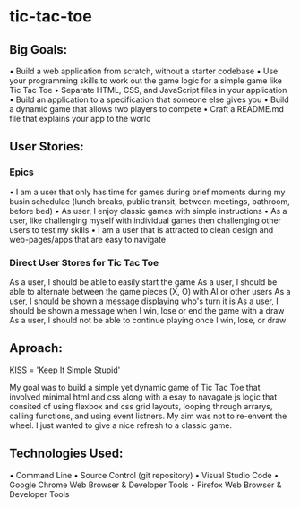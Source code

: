 # tic-tac-toe

## Big Goals:
• Build a web application from scratch, without a starter codebase
• Use your programming skills to work out the game logic for a simple game like Tic Tac Toe
• Separate HTML, CSS, and JavaScript files in your application
• Build an application to a specification that someone else gives you
• Build a dynamic game that allows two players to compete
• Craft a README.md file that explains your app to the world

## User Stories:

### Epics
• I am a user that only has time for games during brief moments during my busin schedulae (lunch breaks, public transit, between meetings, bathroom, before bed)
• As user, I enjoy classic games with simple instructions
• As a user, like challenging myself with individual games then challenging other users to test my skills
• I am a user that is attracted to clean design and web-pages/apps that are easy to navigate

### Direct User Stores for Tic Tac Toe
As a user, I should be able to easily start the game 
As a user, I should be able to alternate between the game pieces (X, O) with AI or other users
As a user, I should be shown a message displaying who's turn it is
As a user, I should be shown a message when I win, lose or end the game with a draw
As a user, I should not be able to continue playing once I win, lose, or draw

## Aproach:
KISS = 'Keep It Simple Stupid'

My goal was to build a simple yet dynamic game of Tic Tac Toe that involved minimal html and css along with a esay to navagate js logic that consited of using flexbox and css grid layouts, looping through arrarys, calling functions, and using event listners. My aim was not to re-envent the wheel. I just wanted to give a nice refresh to a classic game. 

## Technologies Used:
• Command Line
• Source Control (git repository) 
• Visual Studio Code
• Google Chrome Web Browser & Developer Tools
• Firefox Web Browser & Developer Tools




